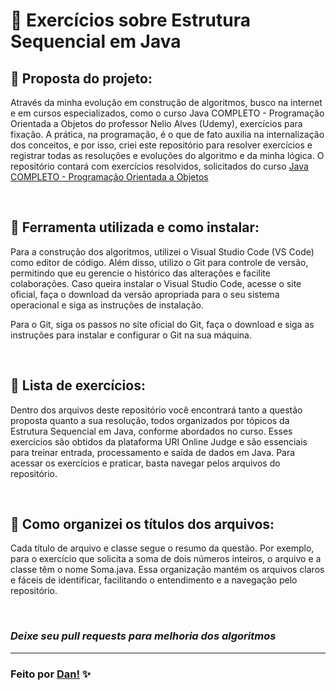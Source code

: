 # 👾 Exercícios sobre Estrutura Sequencial em Java

## 📌 Proposta do projeto:

Através da minha evolução em construção de algoritmos, busco na internet e em cursos especializados, como o curso Java COMPLETO - Programação Orientada a Objetos do professor Nelio Alves (Udemy), exercícios para fixação. A prática, na programação, é o que de fato auxilia na internalização dos conceitos, e por isso, criei este repositório para resolver exercícios e registrar todas as resoluções e evoluções do algoritmo e da minha lógica.
O repositório contará com exercícios resolvidos, solicitados do curso [Java COMPLETO - Programação Orientada a Objetos](https://www.udemy.com/course/java-curso-completo/?couponCode=KEEPLEARNING)

<br>

## 📌 Ferramenta utilizada e como instalar:

Para a construção dos algoritmos, utilizei o Visual Studio Code (VS Code) como editor de código. Além disso, utilizo o Git para controle de versão, permitindo que eu gerencie o histórico das alterações e facilite colaborações.
Caso queira instalar o Visual Studio Code, acesse o site oficial, faça o download da versão apropriada para o seu sistema operacional e siga as instruções de instalação.

Para o Git, siga os passos no site oficial do Git, faça o download e siga as instruções para instalar e configurar o Git na sua máquina.

<br>

## 📌 Lista de exercícios:

Dentro dos arquivos deste repositório você encontrará tanto a questão proposta quanto a sua resolução, todos organizados por tópicos da Estrutura Sequencial em Java, conforme abordados no curso.
Esses exercícios são obtidos da plataforma URI Online Judge e são essenciais para treinar entrada, processamento e saída de dados em Java. Para acessar os exercícios e praticar, basta navegar pelos arquivos do repositório.

<br>

## 📌 Como organizei os títulos dos arquivos:

Cada título de arquivo e classe segue o resumo da questão. Por exemplo, para o exercício que solicita a soma de dois números inteiros, o arquivo e a classe têm o nome Soma.java. Essa organização mantém os arquivos claros e fáceis de identificar, facilitando o entendimento e a navegação pelo repositório.

<br>

### *Deixe seu pull requests para melhoria dos algoritmos*

---

### Feito por [Dan!](https://github.com/danvasquesc) ✨
